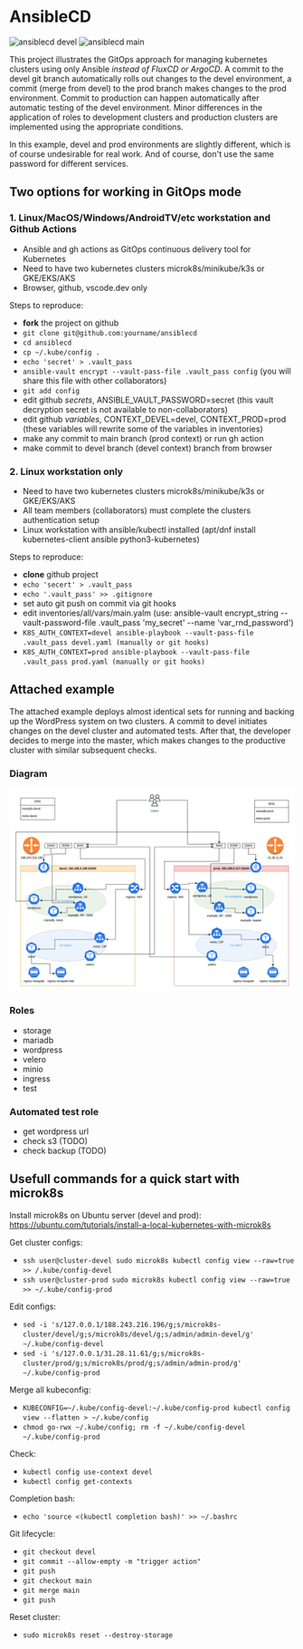 # AnsibleCD

![ansiblecd devel](https://github.com/skosachiov/ansiblecd/actions/workflows/main.yml/badge.svg?branch=devel)
![ansiblecd main](https://github.com/skosachiov/ansiblecd/actions/workflows/main.yml/badge.svg?branch=main)

This project illustrates the GitOps approach for managing kubernetes clusters using only Ansible *instead of FluxCD or ArgoCD*. A commit to the devel git branch automatically rolls out changes to the devel environment, a commit (merge from devel) to the prod branch makes changes to the prod environment. Commit to production can happen automatically after automatic testing of the devel environment. Minor differences in the application of roles to development clusters and production clusters are implemented using the appropriate conditions.

In this example, devel and prod environments are slightly different, which is of course undesirable for real work. And of course, don't use the same password for different services.

## Two options for working in GitOps mode

### 1. Linux/MacOS/Windows/AndroidTV/etc workstation and Github Actions

- Ansible and gh actions as GitOps continuous delivery tool for Kubernetes
- Need to have two kubernetes clusters microk8s/minikube/k3s or GKE/EKS/AKS
- Browser, github, vscode.dev only

Steps to reproduce:

- **fork** the project on github
- `git clone git@github.com:yourname/ansiblecd`
- `cd ansiblecd`
- `cp ~/.kube/config .`
- `echo 'secret' > .vault_pass`
- `ansible-vault encrypt --vault-pass-file .vault_pass config` (you will share this file with other collaborators)
- `git add config`
- edit github *secrets*, ANSIBLE_VAULT_PASSWORD=secret (this vault decryption secret is not available to non-collaborators)
- edit github *variables*, CONTEXT_DEVEL=devel, CONTEXT_PROD=prod (these variables will rewrite some of the variables in inventories)
- make any commit to main branch (prod context) or run gh action
- make commit to devel branch (devel context) branch from browser

### 2. Linux workstation only

- Need to have two kubernetes clusters microk8s/minikube/k3s or GKE/EKS/AKS
- All team members (collaborators) must complete the clusters authentication setup
- Linux workstation with ansible/kubectl installed (apt/dnf install kubernetes-client ansible python3-kubernetes)

Steps to reproduce:

- **clone** github project
- `echo 'secert' > .vault_pass`
- `echo '.vault_pass' >> .gitignore`
- set auto git push on commit via git hooks
- edit inventories/all/vars/main.yalm (use: ansible-vault encrypt_string --vault-password-file .vault_pass 'my_secret' --name 'var_rnd_password')
- `K8S_AUTH_CONTEXT=devel ansible-playbook --vault-pass-file .vault_pass devel.yaml (manually or git hooks)`
- `K8S_AUTH_CONTEXT=prod ansible-playbook --vault-pass-file .vault_pass prod.yaml (manually or git hooks)`

## Attached example

The attached example deploys almost identical sets for running and backing up the WordPress system on two clusters. A commit to devel initiates changes on the devel cluster and automated tests. After that, the developer decides to merge into the master, which makes changes to the productive cluster with similar subsequent checks.

### Diagram

![diagram](./ansiblecd.png)

### Roles

- storage
- mariadb
- wordpress
- velero
- minio
- ingress
- test

### Automated test role

- get wordpress url
- check s3 (TODO)
- check backup (TODO)

## Usefull commands for a quick start with microk8s

Install microk8s on Ubuntu server (devel and prod):
https://ubuntu.com/tutorials/install-a-local-kubernetes-with-microk8s

Get cluster configs:
- `ssh user@cluster-devel sudo microk8s kubectl config view --raw=true >> /.kube/config-devel`
- `ssh user@cluster-prod sudo microk8s kubectl config view --raw=true >> ~/.kube/config-prod`

Edit configs:
- `sed -i 's/127.0.0.1/188.243.216.196/g;s/microk8s-cluster/devel/g;s/microk8s/devel/g;s/admin/admin-devel/g' ~/.kube/config-devel`
- `sed -i 's/127.0.0.1/31.28.11.61/g;s/microk8s-cluster/prod/g;s/microk8s/prod/g;s/admin/admin-prod/g' ~/.kube/config-prod`

Merge all kubeconfig:
- `KUBECONFIG=~/.kube/config-devel:~/.kube/config-prod kubectl config view --flatten > ~/.kube/config`
- `chmod go-rwx ~/.kube/config; rm -f ~/.kube/config-devel ~/.kube/config-prod`

Check:
- `kubectl config use-context devel`
- `kubectl config get-contexts`

Completion bash:
- `echo 'source <(kubectl completion bash)' >> ~/.bashrc`

Git lifecycle:
- `git checkout devel`
- `git commit --allow-empty -m "trigger action"`
- `git push`
- `git checkout main`
- `git merge main`
- `git push`

Reset cluster:
- `sudo microk8s reset --destroy-storage`
